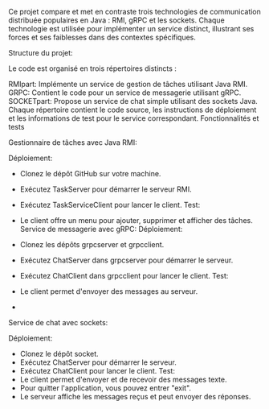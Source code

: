 Ce projet compare et met en contraste trois technologies de communication distribuée populaires en Java : RMI, gRPC et les sockets. Chaque technologie est utilisée pour implémenter un service distinct, illustrant ses forces et ses faiblesses dans des contextes spécifiques.

Structure du projet: 

Le code est organisé en trois répertoires distincts :

RMIpart: Implémente un service de gestion de tâches utilisant Java RMI.
GRPC: Contient le code pour un service de messagerie utilisant gRPC.
SOCKETpart: Propose un service de chat simple utilisant des sockets Java.
Chaque répertoire contient le code source, les instructions de déploiement et les informations de test pour le service correspondant.
Fonctionnalités et tests

Gestionnaire de tâches avec Java RMI:

Déploiement:

- Clonez le dépôt GitHub sur votre machine.
- Exécutez TaskServer pour démarrer le serveur RMI.
- Exécutez TaskServiceClient pour lancer le client.
Test:

- Le client offre un menu pour ajouter, supprimer et afficher des tâches.
Service de messagerie avec gRPC:
Déploiement:

- Clonez les dépôts grpcserver et grpcclient.
- Exécutez ChatServer dans grpcserver pour démarrer le serveur.
- Exécutez ChatClient dans grpcclient pour lancer le client.
Test:

- Le client permet d'envoyer des messages au serveur.
- 
Service de chat avec sockets:

Déploiement:
- Clonez le dépôt socket.
- Exécutez ChatServer pour démarrer le serveur.
- Exécutez ChatClient pour lancer le client. 
Test:
- Le client permet d'envoyer et de recevoir des messages texte.
- Pour quitter l'application, vous pouvez entrer "exit".
- Le serveur affiche les messages reçus et peut envoyer des réponses.

